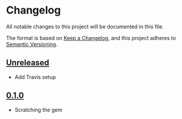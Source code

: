 # Changelog
All notable changes to this project will be documented in this file.

The format is based on [Keep a Changelog](https://keepachangelog.com/en/1.0.0/),
and this project adheres to [Semantic Versioning](https://semver.org/spec/v2.0.0.html).

## [Unreleased]

- Add Travis setup

## [0.1.0]

- Scratching the gem

[Unreleased]: https://github.com/barkibu/warden-cognito/compare/v0.1.0...HEAD
[0.1.0]: https://github.com/barkibu/warden-cognito/releases/tag/v0.1.0
